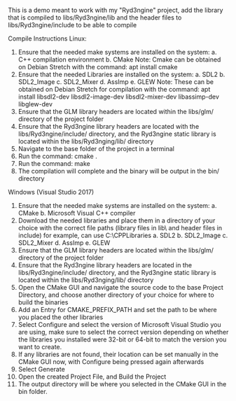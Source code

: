 This is a demo meant to work with my "Ryd3ngine" project, add the library that is compiled to libs/Ryd3ngine/lib and the header files to libs/Ryd3ngine/include to be able to compile

Compile Instructions
Linux:
1.	Ensure that the needed make systems are installed on the system:
a.	C++ compilation environment
b.	CMake
Note: Cmake can be obtained on Debian Stretch with the command:
apt install cmake
2.	Ensure that the needed Libraries are installed on the system:
a.	SDL2
b.	SDL2_Image
c.	SDL2_Mixer
d.	AssImp
e.	GLEW
Note: These can be obtained on Debian Stretch for compilation with the command:
apt install libsdl2-dev libsdl2-image-dev libsdl2-mixer-dev libassimp-dev libglew-dev
3.	Ensure that the GLM library headers are located within the libs/glm/ directory of the project folder
4.	Ensure that the Ryd3ngine library headers are located with the libs/Ryd3ngine/include/ directory, and the Ryd3ngine static library is located within the libs/Ryd3nging/lib/ directory
5.	Navigate to the base folder of the project in a terminal
6.	Run the command: cmake .
7.	Run the command: make
8.	The compilation will complete and the binary will be output in the bin/ directory

Windows (Visual Studio 2017)
1.	Ensure that the needed make systems are installed on the system:
a.	CMake
b.	Microsoft Visual C++ compiler
2.	Download the needed libraries and place them in a directory of your choice with the correct file paths (library files in lib\ and header files in include\) for example, can use C:\CPPLibraries
a.	SDL2
b.	SDL2_Image
c.	SDL2_Mixer
d.	AssImp
e.	GLEW
3.	Ensure that the GLM library headers are located within the libs/glm/ directory of the project folder
4.	Ensure that the Ryd3ngine library headers are located in the libs/Ryd3ngine/include/ directory, and the Ryd3ngine static library is located within the libs/Ryd3nging/lib/ directory
5.	Open the CMake GUI and navigate the source code to the base Project Directory, and choose another directory of your choice for where to build the binaries
6.	Add an Entry for CMAKE_PREFIX_PATH and set the path to be where you placed the other libraries
7.	Select Configure and select the version of Microsoft Visual Studio you are using, make sure to select the correct version depending on whether the libraries you installed were 32-bit or 64-bit to match the version you want to create.
8.	If any libraries are not found, their location can be set manually in the CMake GUI now, with Configure being pressed again afterwards
9.	Select Generate
10.	Open the created Project File, and Build the Project
11.	The output directory will be where you selected in the CMake GUI in the bin folder.
